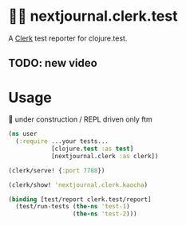 # 👩‍🔬 nextjournal.clerk.test

A [Clerk](https://github.com/nextjournal/clerk) test reporter for clojure.test.

## TODO: new video

# Usage

🚧 under construction / REPL driven only ftm

```clojure 
(ns user
  (:require ...your tests...
            [clojure.test :as test]
            [nextjournal.clerk :as clerk])

(clerk/serve! {:port 7788})

(clerk/show! 'nextjournal.clerk.kaocha)

(binding [test/report clerk.test/report]
  (test/run-tests (the-ns 'test-1)
                  (the-ns 'test-2)))
```
